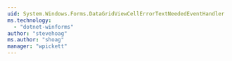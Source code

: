 ```yaml
---
uid: System.Windows.Forms.DataGridViewCellErrorTextNeededEventHandler
ms.technology: 
  - "dotnet-winforms"
author: "stevehoag"
ms.author: "shoag"
manager: "wpickett"
---
```

